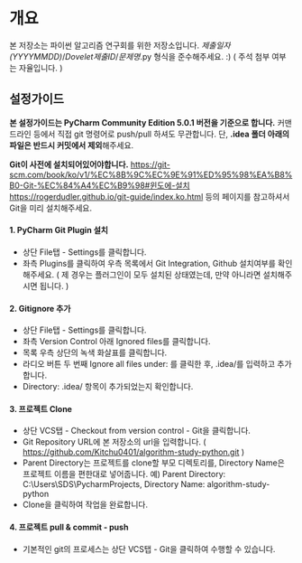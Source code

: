 # 개요
본 저장소는 파이썬 알고리즘 연구회를 위한 저장소입니다.
*제출일자(YYYYMMDD)*/*Dovelet제출ID*/*문제명*.py 형식을 준수해주세요. :)
( 주석 첨부 여부는 자율입니다. )

## 설정가이드
**본 설정가이드는 PyCharm Community Edition 5.0.1 버전을 기준으로 합니다.**
커맨드라인 등에서 직접 git 명령어로 push/pull 하셔도 무관합니다.
단, **.idea 폴더 아래의 파일은 반드시 커밋에서 제외**해주세요.

**Git이 사전에 설치되어있어야합니다.**
https://git-scm.com/book/ko/v1/%EC%8B%9C%EC%9E%91%ED%95%98%EA%B8%B0-Git-%EC%84%A4%EC%B9%98#윈도에-설치
https://rogerdudler.github.io/git-guide/index.ko.html
등의 페이지를 참고하셔서 Git을 미리 설치해주세요.

#### 1. PyCharm Git Plugin 설치
- 상단 File탭 - Settings를 클릭합니다.
- 좌측 Plugins를 클릭하여 우측 목록에서 Git Integration, Github 설치여부를 확인해주세요.
( 제 경우는 플러그인이 모두 설치된 상태였는데, 만약 아니라면 설치해주시면 됩니다. )

#### 2. Gitignore 추가
- 상단 File탭 - Settings를 클릭합니다.
- 좌측 Version Control 아래 Ignored files를 클릭합니다.
- 목록 우측 상단의 녹색 화살표를 클릭합니다.
- 라디오 버튼 두 번째 Ignore all files under: 를 클릭한 후, .idea/를 입력하고 추가합니다.
- Directory: .idea/ 항목이 추가되었는지 확인합니다.

#### 3. 프로젝트 Clone
- 상단 VCS탭 - Checkout from version control - Git을 클릭합니다.
- Git Repository URL에 본 저장소의 url을 입력합니다. ( https://github.com/Kitchu0401/algorithm-study-python.git )
- Parent Directory는 프로젝트를 clone할 부모 디렉토리를, Directory Name은 프로젝트 이름을 편한대로 넣어줍니다.
예) Parent Directory: C:\Users\SDS\PycharmProjects, Directory Name: algorithm-study-python
- Clone을 클릭하여 작업을 완료합니다.

#### 4. 프로젝트 pull & commit - push
- 기본적인 git의 프로세스는 상단 VCS탭 - Git을 클릭하여 수행할 수 있습니다.